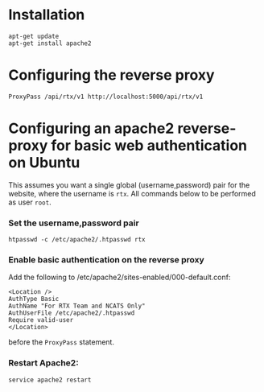 # Installation

    apt-get update
    apt-get install apache2

# Configuring the reverse proxy

    ProxyPass /api/rtx/v1 http://localhost:5000/api/rtx/v1
    
# Configuring an apache2 reverse-proxy for basic web authentication on Ubuntu

This assumes you want a single global (username,password) pair for the website,
where the username is `rtx`.  All commands below to be performed as user `root`.

### Set the username,password pair 

    htpasswd -c /etc/apache2/.htpasswd rtx

### Enable basic authentication on the reverse proxy

Add the following to /etc/apache2/sites-enabled/000-default.conf:

    <Location />
    AuthType Basic
    AuthName "For RTX Team and NCATS Only"
    AuthUserFile /etc/apache2/.htpasswd
    Require valid-user
    </Location>

before the `ProxyPass` statement.

### Restart Apache2:

    service apache2 restart
